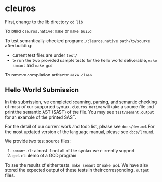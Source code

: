 # cleuros

First, change to the lib directory `cd lib`


To build `cleuros.native`: `make` or `make build` 

To test semantically-checked program:`./cleuros.native path/to/source` after building:

- current test files are under `test/`
- to run the two provided sample tests for the hello world deliverable, `make semant` and `make gcd`

To remove compilation artifacts: `make clean`



## Hello World Submission

In this submission, we completed scanning, parsing, and semantic checking of most of our supported syntax. `cleuros.native` will take a source file and print the semantic AST (SAST) of the file. You may see `test/semant.output` for an example of the printed SAST.

For the detail of our current work and todo list, please see `docs/dev.md`. For the most updated version of the language manual, please see `docs/lrm.md`.

We provide two test source files:

1. `semant.cl`: almost if not all of the syntax we currently support
2. `gcd.cl`: demo of a GCD program

To see the results of either tests, `make semant` or `make gcd`. We have also stored the expected output of these tests in their corresponding `.output` files.



